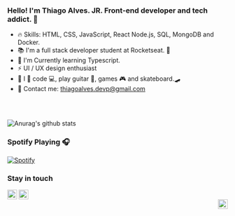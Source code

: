  ### Hello! I'm Thiago Alves. JR. Front-end developer and tech addict. :purple_heart: 
         
 - :fire: Skills: HTML, CSS, JavaScript, React Node.js, SQL, MongoDB and Docker.  
 - 📚 I'm a full stack developer student at Rocketseat. 🚀   
 - 🌱 I'm Currently learning Typescript.      
 - ⚡ UI / UX design enthusiast
 - :boy: I :purple_heart: code :computer:, play guitar :guitar:, games :video_game: and skateboard.🛹
 - :email: Contact me: thiagoalves.devp@gmail.com
   
 <br />     
 <br /> 
         
     
![Anurag's github stats](https://github-readme-stats.vercel.app/api?username=the-one-who-knoccks&show_icons=true&theme=cobalt)


### Spotify Playing 🎧
[![Spotify](https://now-playing-spotify.vercel.app/api/spotify)](https://open.spotify.com/user/thiagoalves.informatica)


 

      
        
### Stay in touch 
  
      
[<img align="center" alt="thiagoalves89 | LinkedIn" width="22px" src="https://cdn.jsdelivr.net/npm/simple-icons@v3/icons/linkedin.svg" />][linkedin]
[<img align="center" alt="the.one.who.knoccks | Instagram" width="22px" src="https://cdn.jsdelivr.net/npm/simple-icons@v3/icons/instagram.svg" />][instagram]  
[<img align="right" alt="the-one-who-knoccks | Twitter" width="22px" src="https://cdn.jsdelivr.net/npm/simple-icons@v3/icons/twitter.svg"/>][twitter]

[instagram]: https://instagram.com/the.one.who.knoccks
[twitter]: https://twitter.com/knoccks
[linkedin]: https://linkedin.com/in/thiagoalves89


